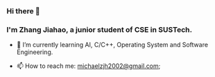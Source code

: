 ### Hi there 👋
### I'm Zhang Jiahao, a junior student of CSE in SUSTech.

<!--
**MichaelZhangJiahao/MichaelZhangJiahao** is a ✨ _special_ ✨ repository because its `README.md` (this file) appears on your GitHub profile.

Here are some ideas to get you started:

- 🔭 I’m currently working on ...
- 👯 I’m looking to collaborate on ...
- 🤔 I’m looking for help with ...
- 💬 Ask me about ...
- 😄 Pronouns: ...
- ⚡ Fun fact: ...
-->

- 🌱 I’m currently learning AI, C/C++, Operating System and Software Engineering.

- 📫 How to reach me: michaelzjh2002@gmail.com;

<!-- ![Michael's GitHub stats](https://github-readme-stats.vercel.app/api?username=MichaelZhangJiahao&show_icons=true&theme=radical) -->

